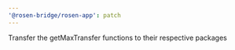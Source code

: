 ```yaml
---
'@rosen-bridge/rosen-app': patch
---
```


Transfer the getMaxTransfer functions to their respective packages
